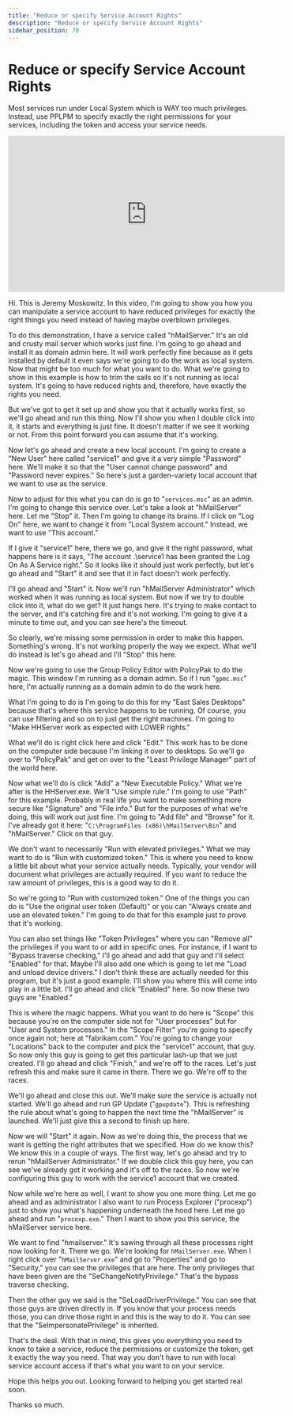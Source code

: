 ```yaml
---
title: "Reduce or specify Service Account Rights"
description: "Reduce or specify Service Account Rights"
sidebar_position: 70
---
```

# Reduce or specify Service Account Rights

Most services run under Local System which is WAY too much privileges. Instead, use PPLPM to specify
exactly the right permissions for your services, including the token and access your service needs.

<iframe width="560" height="315" src="https://www.youtube.com/embed/waVSO6KAoPw?si=kAXyCbjMiNK_IWC5" title="YouTube video player" frameborder="0" allow="accelerometer; autoplay; clipboard-write; encrypted-media; gyroscope; picture-in-picture; web-share" referrerpolicy="strict-origin-when-cross-origin" allowfullscreen></iframe>

Hi. This is Jeremy Moskowitz. In this video, I'm going to show you how you can manipulate a service
account to have reduced privileges for exactly the right things you need instead of having maybe
overblown privileges.

To do this demonstration, I have a service called "hMailServer." It's an old and crusty mail server
which works just fine. I'm going to go ahead and install it as domain admin here. It will work
perfectly fine because as it gets installed by default it even says we're going to do the work as
local system. Now that might be too much for what you want to do. What we're going to show in this
example is how to trim the sails so it's not running as local system. It's going to have reduced
rights and, therefore, have exactly the rights you need.

But we've got to get it set up and show you that it actually works first, so we'll go ahead and run
this thing. Now I'll show you when I double click into it, it starts and everything is just fine. It
doesn't matter if we see it working or not. From this point forward you can assume that it's
working.

Now let's go ahead and create a new local account. I'm going to create a "New User" here called
"service1" and give it a very simple "Password" here. We'll make it so that the "User cannot change
password" and "Password never expires." So here's just a garden-variety local account that we want
to use as the service.

Now to adjust for this what you can do is go to "`services.msc`" as an admin. I'm going to change
this service over. Let's take a look at "hMailServer" here. Let me "Stop" it. Then I'm going to
change its brains. If I click on "Log On" here, we want to change it from "Local System account."
Instead, we want to use "This account."

If I give it "service1" here, there we go, and give it the right password, what happens here is it
says, "The account .\service1 has been granted the Log On As A Service right." So it looks like it
should just work perfectly, but let's go ahead and "Start" it and see that it in fact doesn't work
perfectly.

I'll go ahead and "Start" it. Now we'll run "hMailServer Administrator" which worked when it was
running as local system. But now if we try to double click into it, what do we get? It just hangs
here. It's trying to make contact to the server, and it's catching fire and it's not working. I'm
going to give it a minute to time out, and you can see here's the timeout.

So clearly, we're missing some permission in order to make this happen. Something's wrong. It's not
working properly the way we expect. What we'll do instead is let's go ahead and I'll "Stop" this
here.

Now we're going to use the Group Policy Editor with PolicyPak to do the magic. This window I'm
running as a domain admin. So if I run "`gpmc.msc`" here, I'm actually running as a domain admin to
do the work here.

What I'm going to do is I'm going to do this for my "East Sales Desktops" because that's where this
service happens to be running. Of course, you can use filtering and so on to just get the right
machines. I'm going to "Make HHServer work as expected with LOWER rights."

What we'll do is right click here and click "Edit." This work has to be done on the computer side
because I'm linking it over to desktops. So we'll go over to "PolicyPak" and get on over to the
"Least Privilege Manager" part of the world here.

Now what we'll do is click "Add" a "New Executable Policy." What we're after is the HHServer.exe.
We'll "Use simple rule." I'm going to use "Path" for this example. Probably in real life you want to
make something more secure like "Signature" and "File info." But for the purposes of what we're
doing, this will work out just fine. I'm going to "Add file" and "Browse" for it. I've already got
it here: "`C:\ProgramFiles (x86)\hMailServer\Bin`" and "hMailServer." Click on that guy.

We don't want to necessarily "Run with elevated privileges." What we may want to do is "Run with
customized token." This is where you need to know a little bit about what your service actually
needs. Typically, your vendor will document what privileges are actually required. If you want to
reduce the raw amount of privileges, this is a good way to do it.

So we're going to "Run with customized token." One of the things you can do is "Use the original
user token (Default)" or you can "Always create and use an elevated token." I'm going to do that for
this example just to prove that it's working.

You can also set things like "Token Privileges" where you can "Remove all" the privileges if you
want to or add in specific ones. For instance, if I want to "Bypass traverse checking," I'll go
ahead and add that guy and I'll select "Enabled" for that. Maybe I'll also add one which is going to
let me "Load and unload device drivers." I don't think these are actually needed for this program,
but it's just a good example. I'll show you where this will come into play in a little bit. I'll go
ahead and click "Enabled" here. So now these two guys are "Enabled."

This is where the magic happens. What you want to do here is "Scope" this because you're on the
computer side not for "User processes" but for "User and System processes." In the "Scope Filter"
you're going to specify once again not; here at "fabrikam.com." You're going to change your
"Locations" back to the computer and pick the "service1" account, that guy. So now only this guy is
going to get this particular lash-up that we just created. I'll go ahead and click "Finish," and
we're off to the races. Let's just refresh this and make sure it came in there. There we go. We're
off to the races.

We'll go ahead and close this out. We'll make sure the service is actually not started. We'll go
ahead and run GP Update ("`gpupdate`"). This is refreshing the rule about what's going to happen the
next time the "hMailServer" is launched. We'll just give this a second to finish up here.

Now we will "Start" it again. Now as we're doing this, the process that we want is getting the right
attributes that we specified. How do we know this? We know this in a couple of ways. The first way,
let's go ahead and try to rerun "hMailServer Administrator." If we double click this guy here, you
can see we've already got it working and it's off to the races. So now we're configuring this guy to
work with the service1 account that we created.

Now while we're here as well, I want to show you one more thing. Let me go ahead and as
administrator I also want to run Process Explorer ("procexp") just to show you what's happening
underneath the hood here. Let me go ahead and run "`procexp.exe`." Then I want to show you this
service, the hMailServer service here.

We want to find "hmailserver." It's sawing through all these processes right now looking for it.
There we go. We're looking for `hMailServer.exe`. When I right click over "`hMailServer.exe`" and go
to "Properties" and go to "Security," you can see the privileges that are here. The only privileges
that have been given are the "SeChangeNotifyPrivilege." That's the bypass traverse checking.

Then the other guy we said is the "SeLoadDriverPrivilege." You can see that those guys are driven
directly in. If you know that your process needs those, you can drive those right in and this is the
way to do it. You can see that the "SeImpersonatePrivilege" is inherited.

That's the deal. With that in mind, this gives you everything you need to know to take a service,
reduce the permissions or customize the token, get it exactly the way you need. That way you don't
have to run with local service account access if that's what you want to on your service.

Hope this helps you out. Looking forward to helping you get started real soon.

Thanks so much.
